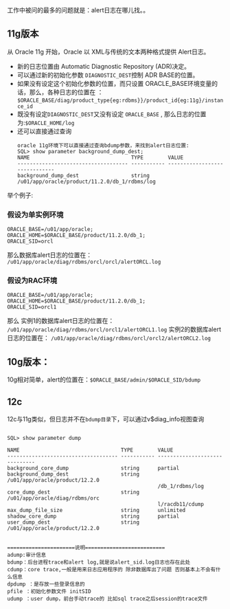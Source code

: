 工作中被问的最多的问题就是：alert日志在哪儿找。。

## 11g版本
从 Oracle 11g 开始，Oracle 以 XML与传统的文本两种格式提供 Alert日志。
- 新的日志位置由 Automatic Diagnostic Repository (ADR)决定。
- 可以通过新的初始化参数 `DIAGNOSTIC_DEST`控制 ADR BASE的位置。
- 如果没有设定这个初始化参数的位置，而只设置 ORACLE_BASE环境变量的话，那么，各种日志的位置在 ：`$ORACLE_BASE/diag/product_type{eg:rdbms}}/product_id{eg:11g}/instance_id`
- 既没有设定`DIAGNOSTIC_DEST`又没有设定 `ORACLE_BASE` , 那么日志的位置为:`$ORACLE_HOME/log`
- 还可以直接通过查询
  ```
  oracle 11g环境下可以直接通过查询bdump参数，来找到alert日志位置:
  SQL> show parameter background_dump_dest;
  NAME                                 TYPE        VALUE
  ------------------------------------ ----------- ------------------------------
  background_dump_dest                 string      /u01/app/oracle/product/11.2.0/db_1/rdbms/log
  ```

举个例子:
### 假设为单实例环境
```
ORACLE_BASE=/u01/app/oracle;
ORACLE_HOME=$ORACLE_BASE/product/11.2.0/db_1;
ORACLE_SID=orcl
```
那么数据库alert日志的位置在： `/u01/app/oracle/diag/rdbms/orcl/orcl/alertORCL.log`

### 假设为RAC环境
```
ORACLE_BASE=/u01/app/oracle;
ORACLE_HOME=$ORACLE_BASE/product/11.2.0/db_1;
ORACLE_SID=orcl1
```
那么
实例1的数据库alert日志的位置在： `/u01/app/oracle/diag/rdbms/orcl/orcl1/alertORCL1.log`
实例2的数据库alert日志的位置在： `/u01/app/oracle/diag/rdbms/orcl/orcl2/alertORCL2.log`


## 10g版本：
10g相对简单，alert的位置在：`$ORACLE_BASE/admin/$ORACLE_SID/bdump`

## 12c
12c与11g类似，但日志并不在`bdump目录`下，可以通过v$diag_info视图查询
```

SQL> show parameter dump

NAME                                 TYPE        VALUE
------------------------------------ ----------- ------------------------------
background_core_dump                 string      partial
background_dump_dest                 string      /u01/app/oracle/product/12.2.0
                                                 /db_1/rdbms/log
core_dump_dest                       string      /u01/app/oracle/diag/rdbms/orc
                                                 l/racdb11/cdump
max_dump_file_size                   string      unlimited
shadow_core_dump                     string      partial
user_dump_dest                       string      /u01/app/oracle/product/12.2.0


======================说明==========================
adump:审计信息
bdump：后台进程trace和alert log,就是说alert_sid.log日志也存在此处
cdump：core trace,一般是用来日志应用程序的 除非数据库出了问题 否则基本上不会有什么信息 
dpdump ：是存放一些登录信息的
pfile ：初始化参数文件 initSID 
udump ：user dump，前台手动trace的 比如sql trace之后session的trace文件
```
